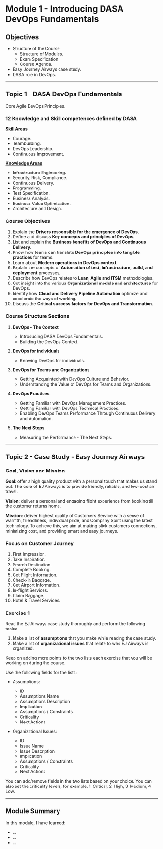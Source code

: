 # Module 1 - Introducing DASA DevOps Fundamentals

## Objectives

* Structure of the Course
    * Structure of Modules.
    * Exam Specification.
    * Course Agenda.
* Easy Journey Airways case study.
* DASA role in DevOps.


---

## Topic 1 - DASA DevOps Fundamentals

Core Agile DevOps Principles.


### **12 Knowledge and Skill competences defined by DASA**


<ins>**Skill Areas**</ins>

* Courage.
* Teambuilding.
* DevOps Leadership.
* Continuous Improvement.


<ins>**Knowledge Areas**</ins>

* Infrastructure Engineering.
* Security, Risk, Compliance.
* Continuous Delivery.
* Programming.
* Test Specification.
* Business Analysis.
* Business Value Optimization.
* Architecture and Design.


### **Course Objectives**

1. Explain the **Drivers responsible for the emergence of DevOps**.
2. Define and discuss **Key concepts and principles of DevOps**.
3. List and explain the **Business benefits of DevOps and Continuous Delivery**.
4. Know how teams can translate **DevOps principles into tangible practices** for teams.
5. Learn about **Modern operations in DevOps context**.
6. Explain the concepts of **Automation of test, infrastructure, build, and deployment** processes.
7. Describe how DevOps relates to **Lean, Agile and ITSM** methodologies.
8. Get insight into the various **Organizational models and architectures** for DevOps.
9. Identify how **Cloud and Delivery Pipeline Automation** optimize and accelerate the ways of working.
10. Discuss the **Critical success factors for DevOps and Transformation**.


### **Course Structure Sections**

1. **DevOps - The Context**
    * Introducing DASA DevOps Fundamentals.
    * Building the DevOps Context.

2. **DevOps for individuals**
    * Knowing DevOps for individuals.

3. **DevOps for Teams and Organizations**
    * Getting Acquainted with DevOps Culture and Behavior.
    * Understanding the Value of DevOps for Teams and Organizations.

4. **DevOps Practices**
    * Getting Familiar with DevOps Management Practices.
    * Getting Familiar with DevOps Technical Practices.
    * Enabling DevOps Teams Performance Through Continuous Delivery and Automation.

5. **The Next Steps**
    * Measuring the Performance - The Next Steps.


---

## Topic 2 - Case Study - Easy Journey Airways


### Goal, Vision and Mission

**Goal**: offer a high quality product with a personal touch that makes us stand out. The core of EJ Airways is to provide friendly, reliable, and low-cost air travel.

**Vision**: deliver a personal and engaging flight experience from booking till the customer returns home.

**Mission**: deliver highest quality of Customers Service with a sense of warmth, friendliness, individual pride, and Company Spirit using the latest technology. To achieve this, we aim at making slick customers connections, minimizing cost, and providing smart and easy journeys.


### Focus on Customer Journey

1. First Impression.
2. Take Inspiration.
3. Search Destination.
4. Complete Booking.
5. Get Flight Information.
6. Check-in Baggage.
7. Get Airport Information.
8. In-flight Services.
9. Claim Baggage.
10. Hotel & Travel Services.


### Exercise 1

Read the EJ Airways case study thoroughly and perform the following tasks:

1. Make a list of **assumptions** that you make while reading the case study.
2. Make a list of **organizational issues** that relate to who EJ Airways is organized.

Keep on adding more points to the two lists each exercise that you will be working on during the course.

Use the following fields for the lists:

* Assumptions:
    * ID
    * Assumptions Name
    * Assumptions Description
    * Implication
    * Assumptions / Constraints
    * Criticality
    * Next Actions

* Organizational Issues:
    * ID
    * Issue Name
    * Issue Description
    * Implication
    * Assumptions / Constraints
    * Criticality
    * Next Actions

You can add/remove fields in the two lists based on your choice. You can also set the criticality levels, for example: 1-Critical, 2-High, 3-Medium, 4-Low.


---

## Module Summary

In this module, I have learned:

* ...
* ...
* ...


